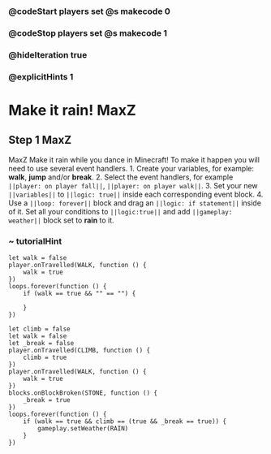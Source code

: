 ### @codeStart players set @s makecode 0
### @codeStop players set @s makecode 1

### @hideIteration true 
### @explicitHints 1


# Make it rain! MaxZ

## Step 1 MaxZ
MaxZ Make it rain while you dance in Minecraft! To make it happen you will need to use several event handlers. 1. Create your variables, for example: **walk**, **jump** and/or **break**. 2. Select the event handlers, for example ``||player: on player fall||``, ``||player: on player walk||``. 3. Set your new ``||variables||`` to ``||logic: true||`` inside each corresponding event block. 4. Use a ``||loop: forever||`` block and drag an ``||logic: if statement||``  inside of it. Set all your conditions to ``||logic:true||`` and add ``||gameplay: weather||`` block set to  **rain** to it. 

### ~ tutorialHint
```blocks
let walk = false
player.onTravelled(WALK, function () {
    walk = true
})
loops.forever(function () {
    if (walk == true && "" == "") {
    	
    }
})

```

```ghost
let climb = false
let walk = false
let _break = false
player.onTravelled(CLIMB, function () {
    climb = true
})
player.onTravelled(WALK, function () {
    walk = true
})
blocks.onBlockBroken(STONE, function () {
    _break = true
})
loops.forever(function () {
    if (walk == true && climb == (true && _break == true)) {
        gameplay.setWeather(RAIN)
    }
})
```
